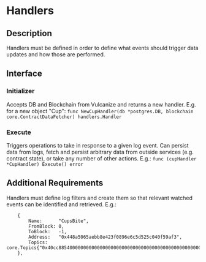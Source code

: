 # Handlers

## Description
Handlers must be defined in order to define what events should trigger data updates and how those are performed.

## Interface

### Initializer
Accepts DB and Blockchain from Vulcanize and returns a new handler. E.g. for a new object "Cup":
`func NewCupHandler(db *postgres.DB, blockchain core.ContractDataFetcher) handlers.Handler`

### Execute
Triggers operations to take in response to a given log event.
Can persist data from logs, fetch and persist arbitrary data from outside services (e.g. contract state), or take any number of other actions. E.g.:
`func (cupHandler *CupHandler) Execute() error`

## Additional Requirements
Handlers must define log filters and create them so that relevant watched events can be identified and retrieved. E.g.:
```$xslt
	{
		Name:      "CupsBite",
		FromBlock: 0,
		ToBlock:   -1,
		Address:   "0x448a5065aebb8e423f0896e6c5d525c040f59af3",
		Topics:    core.Topics{"0x40cc885400000000000000000000000000000000000000000000000000000000"},
	},
```